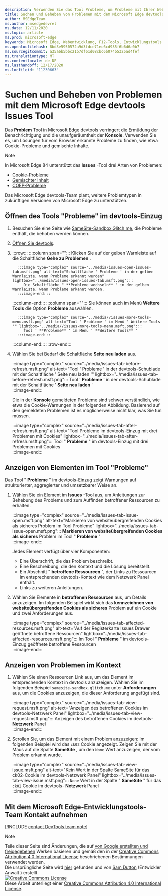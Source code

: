 ```yaml
---
description: Verwenden Sie das Tool Probleme, um Probleme mit Ihrer Website zu finden und zu beheben.
title: Suchen und Beheben von Problemen mit dem Microsoft Edge devtools Issues Tool
author: MSEdgeTeam
ms.author: msedgedevrel
ms.date: 12/11/2020
ms.topic: article
ms.prod: microsoft-edge
keywords: Microsoft Edge, Webentwicklung, F12-Tools, Entwicklungstools
ms.openlocfilehash: 8bd3e5950572a9d3fdce71ec6cd935f6b6d6a0b7
ms.sourcegitcommit: a35a6b5bbc21b7df61d08cbc6b074b5325ad4fef
ms.translationtype: MT
ms.contentlocale: de-DE
ms.lasthandoff: 12/17/2020
ms.locfileid: "11230663"
---
```

<!-- Copyright Sam Dutton 

   Licensed under the Apache License, Version 2.0 (the "License");
   you may not use this file except in compliance with the License.
   You may obtain a copy of the License at

       https://www.apache.org/licenses/LICENSE-2.0

   Unless required by applicable law or agreed to in writing, software
   distributed under the License is distributed on an "AS IS" BASIS,
   WITHOUT WARRANTIES OR CONDITIONS OF ANY KIND, either express or implied.
   See the License for the specific language governing permissions and
   limitations under the License.  -->  

# Suchen und Beheben von Problemen mit dem Microsoft Edge devtools Issues Tool  

Das **Problem** Tool in Microsoft Edge devtools verringert die Ermüdung der Benachrichtigung und die unaufgeräumtheit der **Konsole**.  Verwenden Sie es, um Lösungen für vom Browser erkannte Probleme zu finden, wie etwa Cookie-Probleme und gemischte Inhalte.  

> [!NOTE]
> In Microsoft Edge 84 unterstützt das **Issues** -Tool drei Arten von Problemen:  
> *   [Cookie-Probleme][MDNSameSiteCookies]  
> *   [Gemischter Inhalt][MDNMixedContent]  
> *   [COEP-Probleme][W3CCOEPSpec]
> 
> Das Microsoft Edge devtools-Team plant, weitere Problemtypen in zukünftigen Versionen von Microsoft Edge zu unterstützen.  

## Öffnen des Tools "Probleme" im devtools-Einzug  

1.  Besuchen Sie eine Seite wie [SameSite-Sandbox.Glitch.me][GlitchSamesiteSandbox], die Probleme enthält, die behoben werden können.  
1.  [Öffnen Sie devtools][DevtoolsOpen].  
1.  :::row:::
       :::column span="":::
          Klicken Sie auf der gelben Warnleiste auf die Schaltfläche **Gehe zu Problemen** .  
          
          :::image type="complex" source="../media/issues-open-issues-tab.msft.png" alt-text="Schaltfläche ' Probleme ' in der gelben Warnleiste, wenn Probleme erkannt werden" lightbox="../media/issues-open-issues-tab.msft.png":::
             Die Schaltfläche " **Probleme wechseln** " in der gelben Warnleiste, wenn Probleme erkannt werden.  
          :::image-end:::  
       :::column-end:::
       :::column span="":::
          Sie können auch im Menü **Weitere Tools** die Option **Probleme** auswählen.  
          
          :::image type="complex" source="../media//issues-more-tools-menu.msft.png" alt-text="Tool ' Probleme ' im Menü ' Weitere Tools '" lightbox="../media//issues-more-tools-menu.msft.png":::
             Tool ' **Probleme** ' im Menü ' **Weitere Tools** '  
          :::image-end:::  
       :::column-end:::
    :::row-end:::
    
1.  Wählen Sie bei Bedarf die Schaltfläche **Seite neu laden** aus.  
    
    :::image type="complex" source="../media/issues-tab-before-refresh.msft.png" alt-text="Tool ' Probleme ' in der devtools-Schublade mit der Schaltfläche ' Seite neu laden '" lightbox="../media/issues-tab-before-refresh.msft.png":::
       Tool ' **Probleme** ' in der devtools-Schublade mit der Schaltfläche ' **Seite neu laden** '  
    :::image-end:::  

    Die in der **Konsole** gemeldeten Probleme sind schwer verständlich, wie etwa die Cookie-Warnungen in der folgenden Abbildung.  Basierend auf den gemeldeten Problemen ist es möglicherweise nicht klar, was Sie tun müssen.  
    
    :::image type="complex" source="../media/issues-tab-after-refresh.msft.png" alt-text="Tool Probleme im devtools-Einzug mit drei Problemen mit Cookies" lightbox="../media/issues-tab-after-refresh.msft.png":::
       Tool " **Probleme** " im devtools-Einzug mit drei Problemen mit Cookies  
    :::image-end:::  
    
## Anzeigen von Elementen im Tool "Probleme"  

Das Tool " **Probleme** " im devtools-Einzug zeigt Warnungen auf strukturierter, aggregierter und umsetzbarer Weise an.  

1.  Wählen Sie ein Element im **Issues** -Tool aus, um Anleitungen zur Behebung des Problems und zum Auffinden betroffener Ressourcen zu erhalten.  
    
    :::image type="complex" source="../media/issues-tab-issue-open.msft.png" alt-text="Markieren von websiteübergreifenden Cookies als sicheres Problem im Tool Probleme" lightbox="../media/issues-tab-issue-open.msft.png":::
       **Markieren von websiteübergreifenden Cookies als sicheres** Problem im Tool " **Probleme** "  
    :::image-end:::  
    
    Jedes Element verfügt über vier Komponenten:  
    
    *   Eine Überschrift, die das Problem beschreibt.  
    *   Eine Beschreibung, die den Kontext und die Lösung bereitstellt.  
    *   Ein Abschnitt " **betroffene Ressourcen** ", der Links zu Ressourcen im entsprechenden devtools-Kontext wie dem Netzwerk Panel enthält.  
    *   Links zu weiteren Anleitungen.  
    
1.  Wählen Sie Elemente in **betroffenen Ressourcen** aus, um Details anzuzeigen.  Im folgenden Beispiel wirkt sich das **kennzeichnen von websiteübergreifenden Cookies als sicheres** Problem auf ein Cookie und zwei Anforderungen aus.  
    
    :::image type="complex" source="../media/issues-tab-affected-resources.msft.png" alt-text="Auf der Registerkarte Issues Drawer geöffnete betroffene Ressourcen" lightbox="../media/issues-tab-affected-resources.msft.png":::
       Im Tool " **Probleme** " im devtools-Einzug geöffnete betroffene Ressourcen  
    :::image-end:::  
    
## Anzeigen von Problemen im Kontext  

1.  Wählen Sie einen Ressourcen Link aus, um das Element im entsprechenden Kontext in devtools anzuzeigen.  Wählen Sie im folgenden Beispiel `samesite-sandbox.glitch.me` unter **Anforderungen** aus, um die Cookies anzuzeigen, die dieser Anforderung angefügt sind.  
    
    :::image type="complex" source="../media/issues-tab-view-request.msft.png" alt-text="Anzeigen des betroffenen Cookies im devtools-Netzwerk Panel" lightbox="../media/issues-tab-view-request.msft.png":::
       Anzeigen des betroffenen Cookies im devtools- **Netzwerk** Panel  
    :::image-end:::  

1.  Scrollen Sie, um das Element mit einem Problem anzuzeigen: im folgenden Beispiel wird das `ck02` Cookie angezeigt.  Zeigen Sie mit der Maus auf die Spalte **SameSite** , um den `None` Wert anzuzeigen, der vom Problem erkannt wurde.  
    
    :::image type="complex" source="../media/issues-tab-view-issue.msft.png" alt-text="Kein Wert in der Spalte SameSite für das ck02-Cookie im devtools-Netzwerk Panel" lightbox="../media/issues-tab-view-issue.msft.png":::
       `None` Wert in der Spalte " **SameSite** " für das `ck02` Cookie im devtools- **Netzwerk** Panel  
    :::image-end:::  

## Mit dem Microsoft Edge-Entwicklungstools-Team Kontakt aufnehmen  

[!INCLUDE [contact DevTools team note](../includes/contact-devtools-team-note.md)]  

<!-- links -->  

[DevtoolsOpen]: ../open/index.md "Öffnen Sie Microsoft Edge devtools | Microsoft docs"  

[GlitchSamesiteSandbox]: https://samesite-sandbox.glitch.me "SameSite-Cookie-Tests | Glitch"  

[MDNSameSiteCookies]: https://developer.mozilla.org/docs/Web/HTTP/Headers/Set-Cookie/SameSite "SameSite Cookies | MDN"  
[MDNMixedContent]: https://developer.mozilla.org/docs/Web/Security/Mixed_content "Gemischter Inhalt | MDN"  

[W3CCOEPSpec]: https://wicg.github.io/cross-origin-embedder-policy "Richtlinien für die übergreifende Einbettung | Webinkubator-Community-Gruppe"  

> [!NOTE]
> Teile dieser Seite sind Änderungen, die auf [von Google erstellten und freigegebenen][GoogleSitePolicies] Werken basieren und gemäß den in der [Creative Commons Attribution 4.0 International License][CCA4IL] beschriebenen Bestimmungen verwendet werden.  
> Die ursprüngliche Seite wird [hier](https://developers.google.com/web/tools/chrome-devtools/issues/index) gefunden und von [Sam Dutton][SamDutton] (Entwickler Anwalt \) erstellt.  
[![Creative Commons License][CCby4Image]][CCA4IL]  
Diese Arbeit unterliegt einer [Creative Commons Attribution 4.0 International License][CCA4IL].  

[CCA4IL]: https://creativecommons.org/licenses/by/4.0  
[CCby4Image]: https://i.creativecommons.org/l/by/4.0/88x31.png  
[GoogleSitePolicies]: https://developers.google.com/terms/site-policies  
[KayceBasques]: https://developers.google.com/web/resources/contributors/kaycebasques  
[SamDutton]: https://developers.google.com/web/resources/contributors/samdutton  
